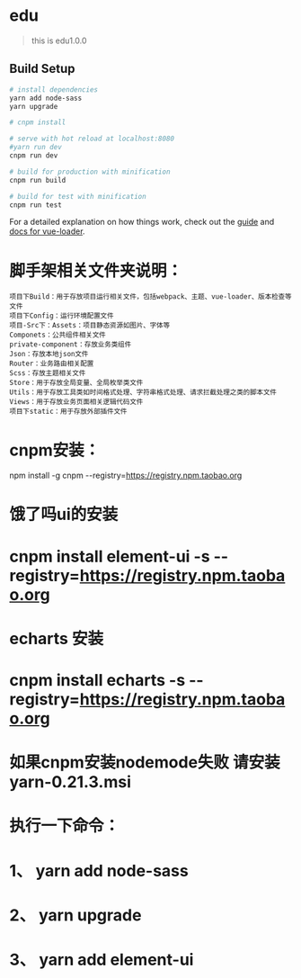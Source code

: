 # edu

> this is edu1.0.0

## Build Setup

``` bash
# install dependencies
yarn add node-sass
yarn upgrade

# cnpm install

# serve with hot reload at localhost:8080
#yarn run dev
cnpm run dev

# build for production with minification
cnpm run build

# build for test with minification
cnpm run test

```

For a detailed explanation on how things work, check out the [guide](http://vuejs-templates.github.io/webpack/) and [docs for vue-loader](http://vuejs.github.io/vue-loader).

# 脚手架相关文件夹说明：
	项目下Build：用于存放项目运行相关文件，包括webpack、主题、vue-loader、版本检查等文件
 	项目下Config：运行环境配置文件
 	项目-Src下：Assets：项目静态资源如图片、字体等
 	Componets：公共组件相关文件
 	private-component：存放业务类组件
 	Json：存放本地json文件
	Router：业务路由相关配置
 	Scss：存放主题相关文件
 	Store：用于存放全局变量、全局枚举类文件
 	Utils：用于存放工具类如时间格式处理、字符串格式处理、请求拦截处理之类的脚本文件
 	Views：用于存放业务页面相关逻辑代码文件
 	项目下static：用于存放外部插件文件

# cnpm安装：
 npm install -g cnpm --registry=https://registry.npm.taobao.org
# 饿了吗ui的安装 
# cnpm install element-ui -s --registry=https://registry.npm.taobao.org

# echarts 安装
# cnpm install echarts -s --registry=https://registry.npm.taobao.org

# 如果cnpm安装nodemode失败 请安装yarn-0.21.3.msi
# 执行一下命令：
# 1、 yarn add node-sass
# 2、 yarn upgrade
# 3、 yarn add element-ui

